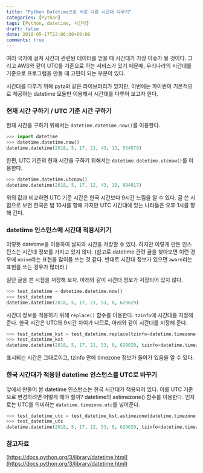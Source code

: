 ```yaml
---
title: "Python Datetime으로 서로 다른 시간대 다루기"
categories: [Python]
tags: [Python, datetime, 시간대]
draft: false
date: 2018-05-17T22:06:00+09:00
comments: true
---
```


여러 국가에 걸쳐 시간과 관련된 데이터를 얻을 때 시간대가 가장 이슈가 될 것이다. 그리고 AWS와 같이 UTC를 기준으로 하는 서비스가 있기 때문에, 우리나라의 시간대를 기준으로 프로그램을 만들 때 고민이 되는 부분이 있다. 

시간대를 다루기 위해 pytz와 같은 라이브러리가 있지만, 이번에는 파이썬이 기본적으로 제공하는 datetime 모듈만 이용해서 시간대를 다루어 보고자 한다.

### 현재 시간 구하기 / UTC 기준 시간 구하기

현재 시간을 구하기 위해서는 `datetime.datetime.now()`를 이용한다.

```python
>>> import datetime
>>> datetime.datetime.now()
datetime.datetime(2018, 5, 17, 21, 43, 13, 554579)
```

한편, UTC 기준의 현재 시간을 구하기 위해서는 `datetime.datetime.utcnow()`를 이용한다.

```python
>>> datetime.datetime.utcnow()
datetime.datetime(2018, 5, 17, 12, 43, 19, 694917)
```

위의 값과 비교하면 UTC 기준 시간은 한국 시간보다 9시간 느림을 알 수 있다. 글 쓴 시점으로 보면 한국은 밤 10시를 향해 가지만 UTC 시간대에 있는 나라들은 오후 1시를 향해 간다.

### datetime 인스턴스에 시간대 적용시키기

이렇듯 datetime을 이용하여 날짜와 시간을 저장할 수 있다. 하지만 이렇게 만든 인스턴스는 시간대 정보를 가지고 있지 않다. (참고로 datetime 관련 글을 찾아보면 이런 경우에 `naive`라는 표현을 많이들 쓰는 것 같다. 반대로 시간대 정보가 있으면 `aware`라는 표현을 쓰는 경우가 많더라.) 

일단 글을 쓴 시점을 저장해 보자. 아래와 같이 시간대 정보가 저장되어 있지 않다.

```python
>>> test_datetime = datetime.datetime.now()
>>> test_datetime
datetime.datetime(2018, 5, 17, 21, 53, 0, 629629)
```

시간대 정보를 적용하기 위해 `replace()` 함수를 이용한다. `tzinfo`에 시간대를 지정해 준다. 한국 시간은 UTC와 9시간 차이가 나므로, 아래와 같이 시간대를 지정해 준다.

```python
>>> test_datetime_kst = test_datetime.replace(tzinfo=datetime.timezone(datetime.timedelta(hours=9)))
>>> test_datetime_kst
datetime.datetime(2018, 5, 17, 21, 53, 0, 629629, tzinfo=datetime.timezone(datetime.timedelta(0, 32400)))
```

표시되는 시간은 그대로이고, tzinfo 안에 timezone 정보가 들어가 있음을 알 수 있다.

### 한국 시간대가 적용된 datetime 인스턴스를 UTC로 바꾸기

앞에서 만들어 본 datetime 인스턴스는 한국 시간대가 적용되어 있다. 이를 UTC 기준으로 변경하려면 어떻게 해야 할까? datetime의 astimezone() 함수를 이용한다. 인자로는 UTC를 의미하는 `datetime.timezone.utc`를 넣어준다.

```python
>>> test_datetime_utc = test_datetime_kst.astimezone(datetime.timezone.utc)
>>> test_datetime_utc
datetime.datetime(2018, 5, 17, 12, 53, 0, 629629, tzinfo=datetime.timezone.utc)
```

### 참고자료

[https://docs.python.org/3/library/datetime.html](https://docs.python.org/3/library/datetime.html)